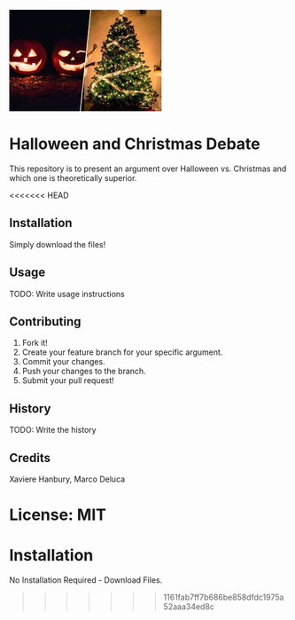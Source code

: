 ![Christmas vs. Halloween image](images/halloweenvschristmas.jpg)

# Halloween and Christmas Debate 
This repository is to present an argument over Halloween vs. Christmas and which one is theoretically superior. 

<<<<<<< HEAD
## Installation
Simply download the files!

## Usage
TODO: Write usage instructions

## Contributing

1. Fork it!
2. Create your feature branch for your specific argument.
3. Commit your changes.
4. Push your changes to the branch.
5. Submit your pull request! 

## History
TODO: Write the history

## Credits 
Xaviere Hanbury, Marco Deluca

License: MIT
=======
# Installation
No Installation Required - Download Files.
>>>>>>> 1161fab7ff7b686be858dfdc1975a52aaa34ed8c
